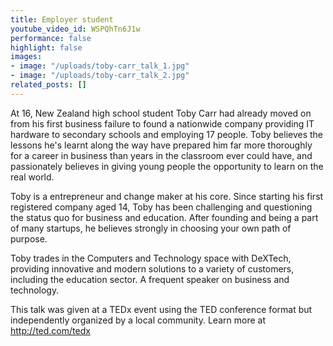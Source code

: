 ```yaml
---
title: Employer student
youtube_video_id: WSPQhTn6J1w
performance: false
highlight: false
images:
- image: "/uploads/toby-carr_talk_1.jpg"
- image: "/uploads/toby-carr_talk_2.jpg"
related_posts: []
---
```


At 16, New Zealand high school student Toby  Carr had already moved on from his first business failure to found a nationwide company providing IT hardware to secondary schools and employing 17 people. Toby believes the lessons he's learnt along the way have prepared him far more thoroughly for a career in business than years in the classroom ever could have, and passionately believes in giving young people the opportunity to learn on the real world. 

Toby is a entrepreneur and change maker at his core. Since starting his first registered company aged 14, Toby has been challenging and questioning the status quo for business and education. After founding and being a part of many startups, he believes strongly in choosing your own path of purpose.

Toby trades in the Computers and Technology space with DeXTech, providing innovative and modern solutions to a variety of customers, including the education sector. A frequent speaker on business and technology.

This talk was given at a TEDx event using the TED conference format but independently organized by a local community. Learn more at http://ted.com/tedx
